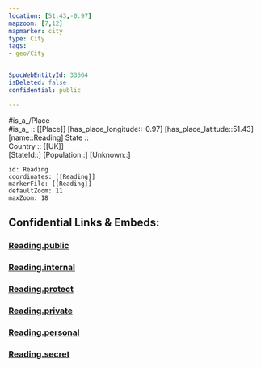 ```yaml
---
location: [51.43,-0.97] 
mapzoom: [7,12] 
mapmarker: city 
type: City
tags:
- geo/City


SpocWebEntityId: 33664
isDeleted: false
confidential: public

---
```

#is_a_/Place  
#is_a_ :: [[Place]] 
[has_place_longitude::-0.97] 
[has_place_latitude::51.43] 
[name::Reading] 
State ::  
Country :: [[UK]]  
[StateId::] 
[Population::] 
[Unknown::] 


```leaflet
id: Reading
coordinates: [[Reading]] 
markerFile: [[Reading]] 
defaultZoom: 11 
maxZoom: 18
```


## Confidential Links & Embeds: 

### [Reading.public](/_public/\Earth\Continent\Europe\Europe~North\UK\England\Regions~England\South_East_England\Berkshire,County\Berkshire~West\Wokingham\cities~WokinghamReading.public.md) 

### [Reading.internal](/_internal/\Earth\Continent\Europe\Europe~North\UK\England\Regions~England\South_East_England\Berkshire,County\Berkshire~West\Wokingham\cities~WokinghamReading.internal.md) 

### [Reading.protect](/_protect/\Earth\Continent\Europe\Europe~North\UK\England\Regions~England\South_East_England\Berkshire,County\Berkshire~West\Wokingham\cities~WokinghamReading.protect.md) 

### [Reading.private](/_private/\Earth\Continent\Europe\Europe~North\UK\England\Regions~England\South_East_England\Berkshire,County\Berkshire~West\Wokingham\cities~WokinghamReading.private.md) 

### [Reading.personal](/_personal/\Earth\Continent\Europe\Europe~North\UK\England\Regions~England\South_East_England\Berkshire,County\Berkshire~West\Wokingham\cities~WokinghamReading.personal.md) 

### [Reading.secret](/_secret/\Earth\Continent\Europe\Europe~North\UK\England\Regions~England\South_East_England\Berkshire,County\Berkshire~West\Wokingham\cities~WokinghamReading.secret.md)

